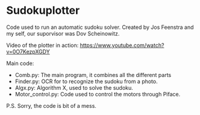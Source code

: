 Sudokuplotter
=============

Code used to run an automatic sudoku solver.
Created by Jos Feenstra and my self, our suporvisor was Dov Scheinowitz.

Video of the plotter in action: https://www.youtube.com/watch?v=0O7KezpXGDY

Main code:

* Comb.py: The main program, it combines all the different parts
* Finder.py: OCR for to recognize the sudoku from a photo.
* Algx.py: Algorithm X, used to solve the sudoku. 
* Motor_control.py: Code used to control the motors through Piface.


P.S. Sorry, the code is bit of a mess.
